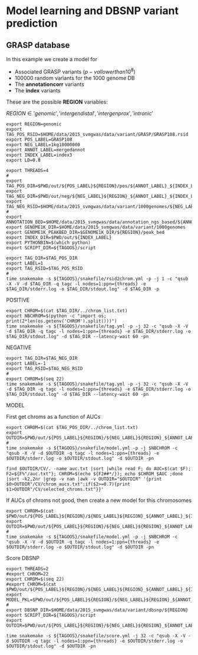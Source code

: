 # Model learning and DBSNP variant prediction

## GRASP database

In this example we create a model for

- Associated GRASP variants ($p-val lower than 10^8$)
- 100000 random variants for the 1000 genome DB
- The __annotationcorr__ variants
- The __index__ variants


These are the possible __REGION__ variables:

$REGION \in {'genomic', 'intergendistal', 'intergenprox', 'intronic'}$

~~~
export REGION=genomic
export TAG_POS_RSID=$HOME/data/2015_svmgwas/data/variant/GRASP/GRASP108.rsid
export POS_LABEL=GRASP108
export NEG_LABEL=1kg10000000
export ANNOT_LABEL=mergedannot
export INDEX_LABEL=index3
export LD=0.8
~~~

~~~
export THREADS=4
#
export TAG_POS_DIR=$PWD/out/${POS_LABEL}${REGION}/pos/${ANNOT_LABEL}_${INDEX_LABEL}
export TAG_NEG_DIR=$PWD/out/neg/${NEG_LABEL}${REGION}_${ANNOT_LABEL}_${INDEX_LABEL}
export TAG_NEG_RSID=$HOME/data/2015_svmgwas/data/variant/1000genomes/${NEG_LABEL}.rsid
#
export ANNOTATION_BED=$HOME/data/2015_svmgwas/data/annotation_ngs_based/${ANNOT_LABEL}/${ANNOT_LABEL}.bed
export GENOME1K_DIR=$HOME/data/2015_svmgwas/data/variant/1000genomes
export GENOME1K_PEAKBED_DIR=$GENOME1K_DIR/${REGION}/peak_bed
export INDEX_DIR=$PWD/out/${INDEX_LABEL}
export PYTHONBIN=$(which python)
export SCRIPT_DIR=${TAGOOS}/script
~~~

~~~
export TAG_DIR=$TAG_POS_DIR
export LABEL=1
export TAG_RSID=$TAG_POS_RSID
#
time snakemake -s ${TAGOOS}/snakefile/rsid2chrom.yml -p -j 1 -c "qsub -X -V -d $TAG_DIR -q tagc -l nodes=1:ppn={threads} -e $TAG_DIR/stderr.log -o $TAG_DIR/stdout.log" -d $TAG_DIR -p
~~~

POSITIVE

~~~
export CHROM=$(cat $TAG_DIR/../chrom_list.txt)
export NBCHROM=$(python -c "import os; print(2*len(os.getenv('CHROM').split()))")
time snakemake -s ${TAGOOS}/snakefile/tag.yml -p -j 32 -c "qsub -X -V -d $TAG_DIR -q tagc -l nodes=1:ppn={threads} -e $TAG_DIR/stderr.log -o $TAG_DIR/stdout.log" -d $TAG_DIR --latency-wait 60 -pn
~~~

NEGATIVE

~~~
export TAG_DIR=$TAG_NEG_DIR
export LABEL=-1
export TAG_RSID=$TAG_NEG_RSID
#
export CHROM=$(seq 22)
time snakemake -s ${TAGOOS}/snakefile/tag.yml -p -j 32 -c "qsub -X -V -d $TAG_DIR -q tagc -l nodes=1:ppn={threads} -e $TAG_DIR/stderr.log -o $TAG_DIR/stdout.log" -d $TAG_DIR --latency-wait 60 -pn
~~~

MODEL

First get chroms as a function of AUCs

~~~
export CHROM=$(cat $TAG_POS_DIR/../chrom_list.txt)
export OUTDIR=$PWD/out/${POS_LABEL}${REGION}/${NEG_LABEL}${REGION}_${ANNOT_LABEL}_${INDEX_LABEL}_model1
#
time snakemake -s ${TAGOOS}/snakefile/model.yml -p -j $NBCHROM -c "qsub -X -V -d $OUTDIR -q tagc -l nodes=1:ppn={threads} -e $OUTDIR/stderr.log -o $OUTDIR/stdout.log" -d $OUTDIR -pn
~~~

~~~
find $OUTDIR/CV/. -name auc.txt |sort |while read F; do AUC=$(cat $F); F2=${F%"/auc.txt"}; CHROM=$(echo ${F2##*/}); echo $CHROM $AUC ;done |sort -k2,2nr |grep -v nan |awk -v OUTDIR="$OUTDIR" '{print $0>OUTDIR"/CV/chrom_aucs.txt";if($2>=0.7){print $1>OUTDIR"/CV/selected_chroms.txt"}}'
~~~

If AUCs of chroms not good, then create a new model for this chromosomes

~~~
export CHROM=$(cat $PWD/out/${POS_LABEL}${REGION}/${NEG_LABEL}${REGION}_${ANNOT_LABEL}_${INDEX_LABEL}_model1/CV/selected_chroms.txt)
export OUTDIR=$PWD/out/${POS_LABEL}${REGION}/${NEG_LABEL}${REGION}_${ANNOT_LABEL}_${INDEX_LABEL}_model2
#
time snakemake -s ${TAGOOS}/snakefile/model.yml -p -j $NBCHROM -c "qsub -X -V -d $OUTDIR -q tagc -l nodes=1:ppn={threads} -e $OUTDIR/stderr.log -o $OUTDIR/stdout.log" -d $OUTDIR -pn
~~~

Score DBSNP

~~~
export THREADS=2
#export CHROM=22
export CHROM=$(seq 22)
#export CHROM=$(cat $PWD/out/${POS_LABEL}${REGION}/${NEG_LABEL}${REGION}_${ANNOT_LABEL}_${INDEX_LABEL}_model1/CV/selected_chroms.txt)
export MODEL_PKL=$PWD/out/${POS_LABEL}${REGION}/${NEG_LABEL}${REGION}_${ANNOT_LABEL}_${INDEX_LABEL}_model2/model.pkl
#
export DBSNP_DIR=$HOME/data/2015_svmgwas/data/variant/dbsnp/${REGION}
export SCRIPT_DIR=${TAGOOS}/script
export OUTDIR=$PWD/out/${POS_LABEL}${REGION}/${NEG_LABEL}${REGION}_${ANNOT_LABEL}_${INDEX_LABEL}_dbsnp

time snakemake -s ${TAGOOS}/snakefile/score.yml -j 32 -c "qsub -X -V -d $OUTDIR -q tagc -l nodes=1:ppn={threads} -e $OUTDIR/stderr.log -o $OUTDIR/stdout.log" -d $OUTDIR -pn
~~~

